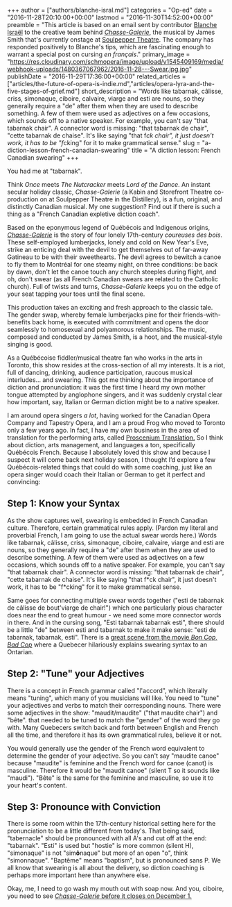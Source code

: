 +++
author = ["authors/blanche-isral.md"]
categories = "Op-ed"
date = "2016-11-28T20:10:00+00:00"
lastmod = "2016-11-30T14:52:00+00:00"
preamble = "This article is based on an email sent by contributor [Blanche Israël](/authors/blanche-israel/) to the creative team behind [*Chasse-Galerie*](https://www.soulpepper.ca/performances/chasse-galerie/2003), the musical by James Smith that's currently onstage at [Soulpepper Theatre](https://www.soulpepper.ca/). The company has responded positively to Blanche's tips, which are fascinating enough to warrant a special post on cursing *en français*."
primary_image = "https://res.cloudinary.com/schmopera/image/upload/v1545409169/media/webhook-uploads/1480367067962/2016-11-28---Swear.jpg.jpg"
publishDate = "2016-11-29T17:36:00+00:00"
related_articles = ["articles/the-future-of-opera-is-indie.md","articles/opera-lyra-and-the-five-stages-of-grief.md"]
short_description = "Words like tabarnak, câlisse, criss, simonaque, ciboire, calvaire, viarge and esti are nouns, so they generally require a &quot;de&quot; after them when they are used to describe something. A few of them were used as adjectives on a few occasions, which sounds off to a native speaker. For example, you can&#039;t say &quot;that tabarnak chair&quot;. A connector word is missing: &quot;that tabarnak de chair&quot;, &quot;cette tabarnak de chaise&quot;. It&#039;s like saying &quot;that f*ck chair&quot;, it just doesn&#039;t work, it has to be &quot;f*cking&quot; for it to make grammatical sense."
slug = "a-diction-lesson-french-canadian-swearing"
title = "A diction lesson: French Canadian swearing"
+++

You had me at "tabarnak".

Think *Once* meets *The Nutcracker* meets *Lord of the Dance*. An instant secular holiday classic, *Chasse-Galerie* (a Kabìn and Storefront Theatre co-production on at Soulpepper Theatre in the Distillery), is a fun, original, and distinctly Canadian musical. My one suggestion? Find out if there is such a thing as a "French Canadian expletive diction coach".

Based on the eponymous legend of Québécois and Indigenous origins, [*Chasse-Galerie*](https://www.soulpepper.ca/performances/chasse-galerie/2003) is the story of four lonely 17th-century *coureuses des bois*. These self-employed lumberjacks, lonely and cold on New Year's Eve, strike an enticing deal with the devil to get themselves out of far-away Gatineau to be with their sweethearts. The devil agrees to bewitch a canoe to fly them to Montréal for one steamy night, on three conditions: be back by dawn, don't let the canoe touch any church steeples during flight, and oh, don't swear (as all French Canadian swears are related to the Catholic church). Full of twists and turns, *Chasse-Galerie* keeps you on the edge of your seat tapping your toes until the final scene.

This production takes an exciting and fresh approach to the classic tale. The gender swap, whereby female lumberjacks pine for their friends-with-benefits back home, is executed with commitment and opens the door seamlessly to homosexual and polyamorous relationships. The music, composed and conducted by James Smith, is a hoot, and the musical-style singing is good.

As a Québécoise fiddler/musical theatre fan who works in the arts in Toronto, this show resides at the cross-section of all my interests. It is a riot, full of dancing, drinking, audience participation, raucous musical interludes… and swearing. This got me thinking about the importance of diction and pronunciation: it was the first time I heard my own mother tongue attempted by anglophone singers, and it was suddenly crystal clear how important, say, Italian or German diction might be to a native speaker.

I am around opera singers *a lot*, having worked for the Canadian Opera Company and Tapestry Opera, and I am a proud Frog who moved to Toronto only a few years ago. In fact, I have my own business in the area of translation for the performing arts, called [Proscenium Translation.](http://www.prosceniumtr.com/) So I think about diction, arts management, and languages a ton, specifically Québécois French. Because I absolutely loved this show and because I suspect it will come back next holiday season, I thought I’d explore a few Québécois-related things that could do with some coaching, just like an opera singer would coach their Italian or German to get it perfect and convincing:


## Step 1: Know your Syntax


As the show captures well, swearing is embedded in French Canadian culture. Therefore, certain grammatical rules apply. (Pardon my literal and proverbial French, I am going to use the actual swear words here.) Words like tabarnak, câlisse, criss, simonaque, ciboire, calvaire, viarge and esti are nouns, so they generally require a "de" after them when they are used to describe something. A few of them were used as adjectives on a few occasions, which sounds off to a native speaker. For example, you can't say "that tabarnak chair". A connector word is missing: "that tabarnak de chair", "cette tabarnak de chaise". It's like saying "that f\*ck chair", it just doesn't work, it has to be "f\*cking" for it to make grammatical sense. 

Same goes for connecting multiple swear words together ("esti de tabarnak de câlisse de bout'viarge de chair!") which one particularly pious character does near the end to great humour - we need some more connector words in there. And in the cursing song, "Esti tabarnak tabarnak esti", there should be a little "de" between esti and tabarnak to make it make sense: "esti de tabarnak, tabarnak, esti". There is a [great scene from the movie *Bon Cop, Bad Cop*](https://www.youtube.com/watch?v=KUGW0jszPzo) where a Quebecer hilariously explains swearing syntax to an Ontarian.

## Step 2: "Tune" your Adjectives

There is a concept in French grammar called "l'accord", which literally means "tuning", which many of you musicians will like. You need to "tune" your adjectives and verbs to match their corresponding nouns. There were some adjectives in the show: "maudit/maudite" ("that maudite chair") and "bête". that needed to be tuned to match the "gender" of the word they go with. Many Quebecers switch back and forth between English and French all the time, and therefore it has its own grammatical rules, believe it or not. 

You would generally use the gender of the French word equivalent to determine the gender of your adjective. So you can't say "maudite canoe" because "maudite" is feminine and the French word for canoe (canot) is masculine. Therefore it would be "maudit canoe" (silent T so it sounds like "maudi"). "Bête" is the same for the feminine and masculine, so use it to your heart's content.

## Step 3: Pronounce with Conviction

There is some room within the 17th-century historical setting here for the pronunciation to be a little different from today's. That being said, "tabernacle" should be pronounced with all A's and cut off at the end: "tabarnak". "Esti" is used but "hostie" is more common (silent H), "simonaque" is not "sim**ô**naque" but more of an open "o", think "simonnaque". "Baptême" means "baptism", but is pronounced sans P.  We all know that swearing is all about the delivery, so diction coaching is perhaps more important here than anywhere else.

Okay, me, I need to go wash my mouth out with soap now. And you, ciboire, you need to see [*Chasse-Galerie* before it closes on December 1.](https://www.soulpepper.ca/performances/chasse-galerie/2003) 
